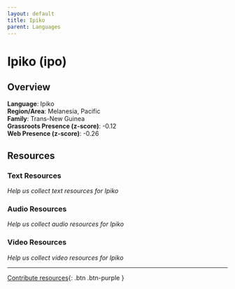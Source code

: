 ```yaml
---
layout: default
title: Ipiko
parent: Languages
---
```


# Ipiko (ipo)

## Overview

**Language**: Ipiko  
**Region/Area**: Melanesia, Pacific  
**Family**: Trans-New Guinea  
**Grassroots Presence (z-score)**: -0.12  
**Web Presence (z-score)**: -0.26  

## Resources

### Text Resources
*Help us collect text resources for Ipiko*

### Audio Resources
*Help us collect audio resources for Ipiko*

### Video Resources
*Help us collect video resources for Ipiko*

---

[Contribute resources](https://forms.office.com/e/1SfLJx3u1r){: .btn .btn-purple }
